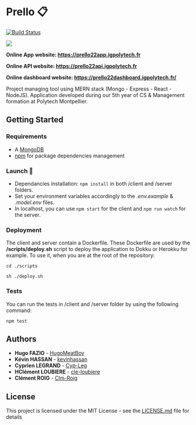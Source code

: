 # Prello :clipboard:
[![Build Status](https://travis-ci.org/kevinhassan/prello.svg?branch=develop)](https://travis-ci.org/kevinhassan/prello)
<div>
  <a href="https://prello22app.igpolytech.fr">
<img src="https://raw.githubusercontent.com/kevinhassan/prello/develop/client/src/assets/logo_prello.png" style="margin:auto"/>
  </a>
</div>

**Online App website: https://prello22app.igpolytech.fr**

**Online API website: https://prello22api.igpolytech.fr**

**Online dashboard website: https://prello22dashboard.igpolytech.fr/**

Project managing tool using MERN stack (Mongo - Express - React - NodeJS). Application developed during our 5th year of CS & Management formation at Polytech Montpellier.

## Getting Started

### Requirements

- A [MongoDB](https://www.mongodb.com/fr)
- [npm](https://www.npmjs.com/) for package dependencies management

### Launch :rocket:

- Dependancies installation: `npm install` in both /client and /server folders.
- Set your environment variables accordingly to the *.env.example* & *.model.env* files.
- In localhost, you can use `npm start` for the client and `npm run watch` for the server.

### Deployment 
The client and server contain a Dockerfile. These Dockerfile are used by the **/scripts/deploy.sh** script to deploy the application to Dokku or Herokku for example. To use it, when you are at the root of the repository: 

`cd ./scripts`

`sh ./deploy.sh`

### Tests

You can run the tests in /client and /server folder by using the following command: 

`npm test`

## Authors

* **Hugo FAZIO** - [HugoMeatBoy](https://github.com/HugoMeatBoy)
* **Kévin HASSAN** - [kevinhassan](https://github.com/kevinhassan)
* **Cyprien LEGRAND** - [Cyp-Leg](https://github.com/Cyp-Leg)
* **HClément LOUBIERE** - [cle-loubiere](https://github.com/cle-loubiere)
* **Clément ROIG** - [Clm-Roig](https://github.com/Clm-Roig)

## License
This project is licensed under the MIT License - see the [LICENSE.md](LICENSE.md) file for details
